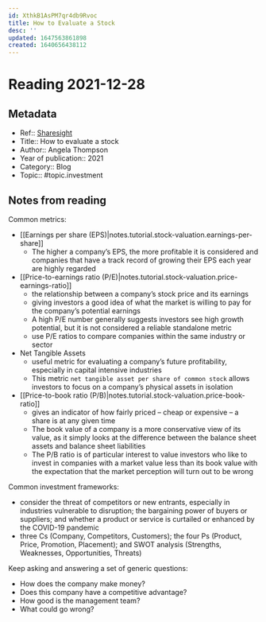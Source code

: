 ```yaml
---
id: XthkB1AsPM7qr4db9Rvoc
title: How to Evaluate a Stock
desc: ''
updated: 1647563861898
created: 1640656438112
---
```

# Reading 2021-12-28

## Metadata

- Ref:: [Sharesight](https://www.sharesight.com/blog/how-to-evaluate-a-stock/)
- Title:: How to evaluate a stock
- Author:: Angela Thompson
- Year of publication:: 2021
- Category:: Blog
- Topic:: #topic.investment

## Notes from reading

Common metrics:
- [[Earnings per share (EPS)|notes.tutorial.stock-valuation.earnings-per-share]]
    - The higher a company’s EPS, the more profitable it is considered and companies that have a track record of growing their EPS each year are highly regarded
- [[Price-to-earnings ratio (P/E)|notes.tutorial.stock-valuation.price-earnings-ratio]]
    - the relationship between a company’s stock price and its earnings
    - giving investors a good idea of what the market is willing to pay for the company’s potential earnings
    - A high P/E number generally suggests investors see high growth potential, but it is not considered a reliable standalone metric
    - use P/E ratios to compare companies within the same industry or sector
- Net Tangible Assets
    - useful metric for evaluating a company’s future profitability, especially in capital intensive industries
    - This metric `net tangible asset per share of common stock` allows investors to focus on a company’s physical assets in isolation
- [[Price-to-book ratio (P/B)|notes.tutorial.stock-valuation.price-book-ratio]]
    - gives an indicator of how fairly priced – cheap or expensive – a share is at any given time
    - The book value of a company is a more conservative view of its value, as it simply looks at the difference between the balance sheet assets and balance sheet liabilities
    - The P/B ratio is of particular interest to value investors who like to invest in companies with a market value less than its book value with the expectation that the market perception will turn out to be wrong

Common investment frameworks:
- consider the threat of competitors or new entrants, especially in industries vulnerable to disruption; the bargaining power of buyers or suppliers; and whether a product or service is curtailed or enhanced by the COVID-19 pandemic
-  three Cs (Company, Competitors, Customers); the four Ps (Product, Price, Promotion, Placement); and SWOT analysis (Strengths, Weaknesses, Opportunities, Threats)

Keep asking and answering a set of generic questions:
- How does the company make money?
- Does this company have a competitive advantage?
- How good is the management team?
- What could go wrong?
